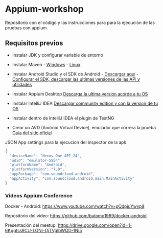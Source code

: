 # Appium-workshop
Repositorio con el código y las instrucciones para para la ejecución de las pruebas con appium.

## Requisitos previos

- Instalar JDK y configurar variable de entorno

- Instalar Maven - [Windows](https://www.mkyong.com/maven/how-to-install-maven-in-windows/) - [Linux](https://www.vultr.com/docs/how-to-install-apache-maven-on-ubuntu-16-04)

- Instalar Android Studio y el SDK de Android - [Descargar aquí](https://developer.android.com/studio/#downloads) - [Configurar el SDK, descargar las ultimas versiones de las API y utilidades](https://www.adslzone.net/software/android-en-el-pc/como-instalar-el-sdk-y-los-componentes-de-android-studio/)

- Instalar Appium Desktop [Descarga la ultima version acorde a tu OS](https://github.com/appium/appium-desktop/releases/tag/v1.8.2)

- Instalar IntelliJ IDEA [Descargar community edition y con la version de tu OS](https://www.jetbrains.com/idea/download/#section=windows) 

- Instalar dentro de IntelliJ IDEA el plugin de TestNG

- Crear un AVD (Android Virtual Device), emulador que correra la prueba [Guia del sitio oficial](https://developer.android.com/studio/run/managing-avds?hl=es-419)

JSON App settings para la ejecucion del inspector de la apk

```javascript
{
  "deviceName": "Nexus_One_API_24",
  "udid": "emulator-5554",
  "platformName": "Android",
  "platformVersion": "7.0",
  "appPackage": "com.soundcloud.android",
  "appActivity": "com.soundcloud.android.main.MainActivity"
}
```

### Videos Appium Conference

Docker - Android: https://www.youtube.com/watch?v=pQdpjuYwvp8 

Repositorio del video: https://github.com/butomo1989/docker-android

Presentación del meetup: https://drive.google.com/open?id=1-6Kpgtss9CU-LONr-DjTVglbWQO-1Ni5
